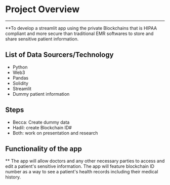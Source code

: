 # Project Overview
---

**To develop a streamlit app using the private Blockchains that is HIPAA compliant and more secure than traditional EMR softwares to store and share sensitive patient information.  

## List of Data Sourcers/Technology

- Python
- Web3
- Pandas
- Solidity
- Streamlit
- Dummy patient information

## Steps

- Becca: Create dummy data
- Hadil: create Blockchain ID#
- Both: work on presentation and research


## Functionality of the app 
** The app will allow doctors and any other necessary parties to access and edit a patient's sensitive information. The app will feature blockchain ID number as a way to see a patient's health records including their medical history. 
